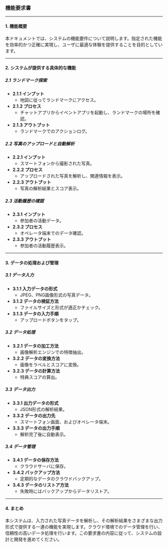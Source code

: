 ### **機能要求書**

---

#### **1. 機能概要**
本ドキュメントでは、システムの機能要件について説明します。指定された機能を効率的かつ正確に実現し、ユーザに最適な体験を提供することを目的としています。

---

#### **2. システムが提供する具体的な機能**
##### **2.1 ランドマーク探索**
- **2.1.1 インプット**
  - 地図に従ってランドマークにアクセス。
- **2.1.2 プロセス**
  - チャットアプリからイベントアプリを起動し、ランドマークの場所を確認。
- **2.1.3 アウトプット**
  - ランドマークでのアクションログ。

##### **2.2 写真のアップロードと自動解析**
- **2.2.1 インプット**
  - スマートフォンから撮影された写真。
- **2.2.2 プロセス**
  - アップロードされた写真を解析し、関連情報を表示。
- **2.2.3 アウトプット**
  - 写真の解析結果とスコア表示。

##### **2.3 活動履歴の確認**
- **2.3.1 インプット**
  - 参加者の活動データ。
- **2.3.2 プロセス**
  - オペレータ端末でのデータ確認。
- **2.3.3 アウトプット**
  - 参加者の活動履歴表示。

---

#### **3. データの処理および管理**
##### **3.1 データ入力**
- **3.1.1 入力データの形式**
  - JPEG、PNG画像形式の写真データ。
- **3.1.2 データの検証方法**
  - ファイルサイズと形式が適正かチェック。
- **3.1.3 データの入力手順**
  - アップロードボタンをタップ。

##### **3.2 データ処理**
- **3.2.1 データの加工方法**
  - 画像解析エンジンでの特徴抽出。
- **3.2.2 データの変換方法**
  - 画像をラベルとスコアに変換。
- **3.2.3 データの計算方法**
  - 特典スコアの算出。

##### **3.3 データ出力**
- **3.3.1 出力データの形式**
  - JSON形式の解析結果。
- **3.3.2 データの出力先**
  - スマートフォン画面、およびオペレータ端末。
- **3.3.3 データの出力手順**
  - 解析完了後に自動表示。

##### **3.4 データ管理**
- **3.4.1 データの保存方法**
  - クラウドサーバに保存。
- **3.4.2 バックアップ方法**
  - 定期的なデータのクラウドバックアップ。
- **3.4.3 データのリストア方法**
  - 失敗時にはバックアップからデータリストア。

---

#### **4. まとめ**
本システムは、入力された写真データを解析し、その解析結果をさまざまな出力形式で提供する一連の機能を実現します。クラウド環境でのデータ管理を行い、信頼性の高いデータ処理を行います。この要求書の内容に従って、システムの設計と開発を進めてください。